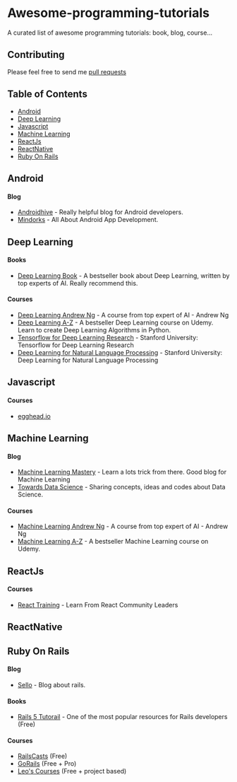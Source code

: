 # Awesome-programming-tutorials

A curated list of awesome programming tutorials: book, blog, course...

## Contributing

Please feel free to send me [pull requests](https://github.com/TranBaVinhSon/awesome-programming-tutorials/pulls)

## Table of Contents

  - [Android](#android)
  - [Deep Learning](#deep-learning)
  - [Javascript](#javascript)
  - [Machine Learning](#machine-learning)
  - [ReactJs](#reactjs)
  - [ReactNative](#reactnavtive)
  - [Ruby On Rails](#ruby-on-rails)

## Android

#### Blog
* [Androidhive](https://www.androidhive.info/) - Really helpful blog for Android developers.
* [Mindorks](https://blog.mindorks.com/) - All About Android App Development.

## Deep Learning  

#### Books
* [Deep Learning Book](http://www.deeplearningbook.org/) - A bestseller book about Deep Learning, written by top experts of AI. Really recommend this.

#### Courses
* [Deep Learning Andrew Ng](https://www.coursera.org/specializations/deep-learning) - A course from top expert of AI - Andrew Ng
* [Deep Learning A-Z](https://www.udemy.com/deeplearning/) - A bestseller Deep Learning course on Udemy. Learn to create Deep Learning Algorithms in Python.
* [Tensorflow for Deep Learning Research](http://web.stanford.edu/class/cs20si/syllabus.html) - Stanford University: Tensorflow for Deep Learning Research
* [Deep Learning for Natural Language Processing](http://cs224d.stanford.edu/syllabus.html) - Stanford University: Deep Learning for Natural Language Processing

## Javascript

#### Courses
* [egghead.io](https://egghead.io/courses)

## Machine Learning

#### Blog
* [Machine Learning Mastery](https://machinelearningmastery.com/) - Learn a lots trick from there. Good blog for Machine Learning
* [Towards Data Science](https://medium.com/towards-data-science) - Sharing concepts, ideas and codes about Data Science.

#### Courses
* [Machine Learning Andrew Ng](https://www.coursera.org/learn/machine-learning) - A course from top expert of AI - Andrew Ng
* [Machine Learning A-Z](https://www.udemy.com/machinelearning/) - A bestseller Machine Learning course on Udemy.

## ReactJs

#### Courses
* [React Training](https://reacttraining.com/) - Learn From React Community Leaders

## ReactNative

## Ruby On Rails

#### Blog
* [Sello](https://medium.com/selleo) - Blog about rails.

#### Books
* [Rails 5 Tutorail](https://www.railstutorial.org/) - One of the most popular resources for Rails developers (Free)

#### Courses
* [RailsCasts](http://railscasts.com/) (Free)
* [GoRails](http://gorails.com/) (Free + Pro)
* [Leo's Courses](https://code4startup.com/projects) (Free + project based)
